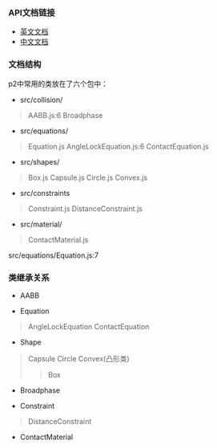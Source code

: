 ### API文档链接
* [英文文档](http://schteppe.github.io/p2.js/docs/)
* [中文文档](http://www.chilemanin.com/p2js/index.html)
### 文档结构
p2中常用的类放在了六个包中：
 * src/collision/
 > AABB.js:6
 > Broadphase
 
 * src/equations/
 > Equation.js
 > AngleLockEquation.js:6
 > ContactEquation.js
 
 * src/shapes/
 > Box.js
 > Capsule.js
 > Circle.js
 > Convex.js
 
 * src/constraints
 > Constraint.js
 > DistanceConstraint.js
 
 *  src/material/
 >ContactMaterial.js
 
 
  src/equations/Equation.js:7
 
 
### 类继承关系
* AABB

* Equation
> AngleLockEquation
> ContactEquation



* Shape
> Capsule
> Circle
> Convex(凸形类)
>> Box

* Broadphase

* Constraint
> DistanceConstraint

* ContactMaterial

